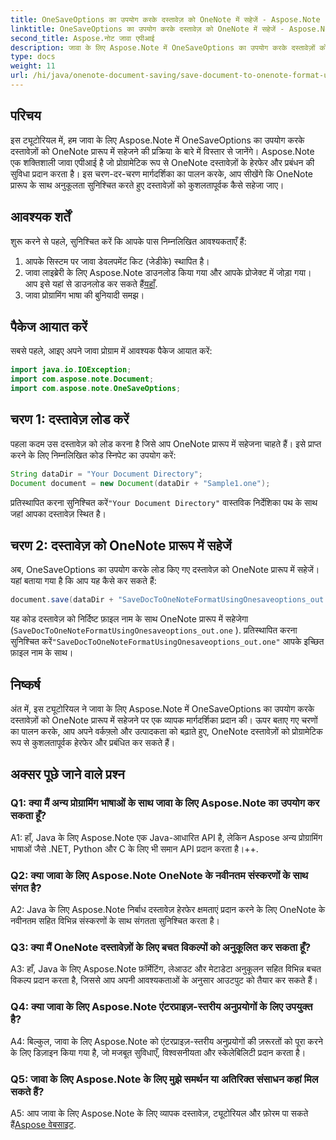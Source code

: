```yaml
---
title: OneSaveOptions का उपयोग करके दस्तावेज़ को OneNote में सहेजें - Aspose.Note
linktitle: OneSaveOptions का उपयोग करके दस्तावेज़ को OneNote में सहेजें - Aspose.Note
second_title: Aspose.नोट जावा एपीआई
description: जावा के लिए Aspose.Note में OneSaveOptions का उपयोग करके दस्तावेज़ों को OneNote प्रारूप में सहेजना सीखें। इस व्यापक ट्यूटोरियल के साथ अपना वर्कफ़्लो बढ़ाएँ।
type: docs
weight: 11
url: /hi/java/onenote-document-saving/save-document-to-onenote-format-using-onesaveoptions/
---
```

## परिचय

इस ट्यूटोरियल में, हम जावा के लिए Aspose.Note में OneSaveOptions का उपयोग करके दस्तावेज़ों को OneNote प्रारूप में सहेजने की प्रक्रिया के बारे में विस्तार से जानेंगे। Aspose.Note एक शक्तिशाली जावा एपीआई है जो प्रोग्रामेटिक रूप से OneNote दस्तावेज़ों के हेरफेर और प्रबंधन की सुविधा प्रदान करता है। इस चरण-दर-चरण मार्गदर्शिका का पालन करके, आप सीखेंगे कि OneNote प्रारूप के साथ अनुकूलता सुनिश्चित करते हुए दस्तावेज़ों को कुशलतापूर्वक कैसे सहेजा जाए।

## आवश्यक शर्तें

शुरू करने से पहले, सुनिश्चित करें कि आपके पास निम्नलिखित आवश्यकताएँ हैं:
1. आपके सिस्टम पर जावा डेवलपमेंट किट (जेडीके) स्थापित है।
2.  जावा लाइब्रेरी के लिए Aspose.Note डाउनलोड किया गया और आपके प्रोजेक्ट में जोड़ा गया। आप इसे यहां से डाउनलोड कर सकते हैं[यहाँ](https://releases.aspose.com/note/java/).
3. जावा प्रोग्रामिंग भाषा की बुनियादी समझ।

## पैकेज आयात करें

सबसे पहले, आइए अपने जावा प्रोग्राम में आवश्यक पैकेज आयात करें:

```java
import java.io.IOException;
import com.aspose.note.Document;
import com.aspose.note.OneSaveOptions;
```

## चरण 1: दस्तावेज़ लोड करें

पहला कदम उस दस्तावेज़ को लोड करना है जिसे आप OneNote प्रारूप में सहेजना चाहते हैं। इसे प्राप्त करने के लिए निम्नलिखित कोड स्निपेट का उपयोग करें:

```java
String dataDir = "Your Document Directory";
Document document = new Document(dataDir + "Sample1.one");
```

 प्रतिस्थापित करना सुनिश्चित करें`"Your Document Directory"` वास्तविक निर्देशिका पथ के साथ जहां आपका दस्तावेज़ स्थित है।

## चरण 2: दस्तावेज़ को OneNote प्रारूप में सहेजें

अब, OneSaveOptions का उपयोग करके लोड किए गए दस्तावेज़ को OneNote प्रारूप में सहेजें। यहां बताया गया है कि आप यह कैसे कर सकते हैं:

```java
document.save(dataDir + "SaveDocToOneNoteFormatUsingOnesaveoptions_out.one", new OneSaveOptions());
```

यह कोड दस्तावेज़ को निर्दिष्ट फ़ाइल नाम के साथ OneNote प्रारूप में सहेजेगा (`SaveDocToOneNoteFormatUsingOnesaveoptions_out.one` ). प्रतिस्थापित करना सुनिश्चित करें`"SaveDocToOneNoteFormatUsingOnesaveoptions_out.one"` आपके इच्छित फ़ाइल नाम के साथ।

## निष्कर्ष

अंत में, इस ट्यूटोरियल ने जावा के लिए Aspose.Note में OneSaveOptions का उपयोग करके दस्तावेज़ों को OneNote प्रारूप में सहेजने पर एक व्यापक मार्गदर्शिका प्रदान की। ऊपर बताए गए चरणों का पालन करके, आप अपने वर्कफ़्लो और उत्पादकता को बढ़ाते हुए, OneNote दस्तावेज़ों को प्रोग्रामेटिक रूप से कुशलतापूर्वक हेरफेर और प्रबंधित कर सकते हैं।

## अक्सर पूछे जाने वाले प्रश्न

### Q1: क्या मैं अन्य प्रोग्रामिंग भाषाओं के साथ जावा के लिए Aspose.Note का उपयोग कर सकता हूँ?

A1: हाँ, Java के लिए Aspose.Note एक Java-आधारित API है, लेकिन Aspose अन्य प्रोग्रामिंग भाषाओं जैसे .NET, Python और C के लिए भी समान API प्रदान करता है।++.

### Q2: क्या जावा के लिए Aspose.Note OneNote के नवीनतम संस्करणों के साथ संगत है?

A2: Java के लिए Aspose.Note निर्बाध दस्तावेज़ हेरफेर क्षमताएं प्रदान करने के लिए OneNote के नवीनतम सहित विभिन्न संस्करणों के साथ संगतता सुनिश्चित करता है।

### Q3: क्या मैं OneNote दस्तावेज़ों के लिए बचत विकल्पों को अनुकूलित कर सकता हूँ?

A3: हाँ, Java के लिए Aspose.Note फ़ॉर्मेटिंग, लेआउट और मेटाडेटा अनुकूलन सहित विभिन्न बचत विकल्प प्रदान करता है, जिससे आप अपनी आवश्यकताओं के अनुसार आउटपुट को तैयार कर सकते हैं।

### Q4: क्या जावा के लिए Aspose.Note एंटरप्राइज़-स्तरीय अनुप्रयोगों के लिए उपयुक्त है?

A4: बिल्कुल, जावा के लिए Aspose.Note को एंटरप्राइज़-स्तरीय अनुप्रयोगों की ज़रूरतों को पूरा करने के लिए डिज़ाइन किया गया है, जो मजबूत सुविधाएँ, विश्वसनीयता और स्केलेबिलिटी प्रदान करता है।

### Q5: जावा के लिए Aspose.Note के लिए मुझे समर्थन या अतिरिक्त संसाधन कहां मिल सकते हैं?

 A5: आप जावा के लिए Aspose.Note के लिए व्यापक दस्तावेज़, ट्यूटोरियल और फ़ोरम पा सकते हैं[Aspose वेबसाइट](https://forum.aspose.com/c/note/28).